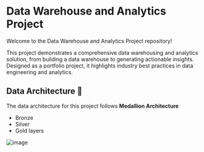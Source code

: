 # Data Warehouse and Analytics Project
Welcome to the Data Warehouse and Analytics Project repository! 

This project demonstrates a comprehensive data warehousing and analytics solution, from building a data warehouse to generating actionable insights. Designed as a portfolio project, it highlights industry best practices in data engineering and analytics.

## Data Architecture 📐
The data architecture for this project follows **Medallion Architecture** 
- Bronze
- Silver
- Gold layers

![image](https://github.com/user-attachments/assets/e8e81e51-411c-41ed-a29d-b6be5881b608)


